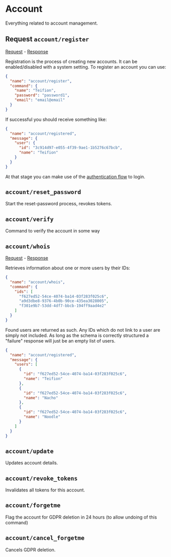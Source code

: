 # Account
Everything related to account management.

## Request `account/register`
[Request](/priv/static/schema/commands/account/register_command.json) - [Response](/priv/static/schema/messages/account/registered_message.json)

Registration is the process of creating new accounts. It can be enabled/disabled with a system setting. To register an account you can use:
```json
{
  "name": "account/register",
  "command": {
    "name": "Teifion",
    "password": "password1",
    "email": "email@email"
  }
}
```

If successful you should receive something like:

```json
{
  "name": "account/registered",
  "message": {
    "user": {
      "id": "3c914d97-e055-4f39-9ae1-1b5276c67bcb",
      "name": "Teifion"
    }
  }
}
```

At that stage you can make use of the [authentication flow](authentication.md) to login.

## `account/reset_password`
Start the reset-password process, revokes tokens.

## `account/verify`
Command to verify the account in some way

## `account/whois`
[Request](/priv/static/schema/commands/account/whois_command.json) - [Response](/priv/static/schema/messages/account/user_info_message.json)

Retrieves information about one or more users by their IDs:
```json
{
  "name": "account/whois",
  "command": {
    "ids": [
      "f627ed52-54ce-4074-ba14-03f283f025c6",
      "a9d3dbe8-9376-4b0b-90ce-435ea3028005",
      "f301e9b7-53dd-4df7-bbcb-194ff9aad4e2"
    ]
  }
}
```

Found users are returned as such. Any IDs which do not link to a user are simply not included. As long as the schema is correctly structured a "failure" response will just be an empty list of users.

```json
{
  "name": "account/registered",
  "message": {
    "users": [
      {
        "id": "f627ed52-54ce-4074-ba14-03f283f025c6",
        "name": "Teifion"
      },
      {
        "id": "f627ed52-54ce-4074-ba14-03f283f025c6",
        "name": "Nacho"
      },
      {
        "id": "f627ed52-54ce-4074-ba14-03f283f025c6",
        "name": "Noodle"
      }
    ]
  }
}
```

## `account/update`
Updates account details.

## `account/revoke_tokens`
Invalidates all tokens for this account.

## `account/forgetme`
Flag the account for GDPR deletion in 24 hours (to allow undoing of this command)

## `account/cancel_forgetme`
Cancels GDPR deletion.

